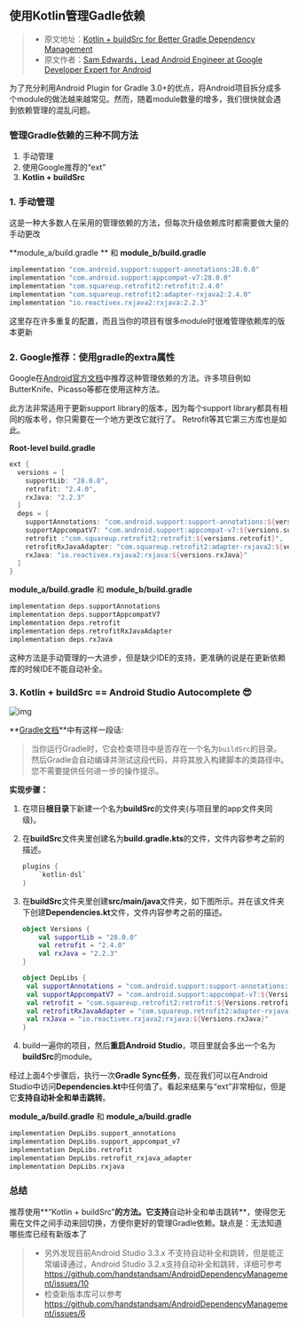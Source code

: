## 使用Kotlin管理Gadle依赖

> - 原文地址：[Kotlin + buildSrc for Better Gradle Dependency Management](https://link.juejin.im/?target=https%3A%2F%2Fhandstandsam.com%2F2018%2F02%2F11%2Fkotlin-buildsrc-for-better-gradle-dependency-management%2F)
> - 原文作者：[Sam Edwards，Lead Android Engineer at Google Developer Expert for Android](https://link.juejin.im/?target=https%3A%2F%2Fhandstandsam.com%2Fabout-me%2F)

为了充分利用Android Plugin for Gradle 3.0+的优点，将Android项目拆分成多个module的做法越来越常见。然而，随着module数量的增多，我们很快就会遇到依赖管理的混乱问题。

### 管理Gradle依赖的三种不同方法
1. 手动管理
2. 使用Google推荐的“ext”
3. **Kotlin + buildSrc**

### 1. 手动管理
这是一种大多数人在采用的管理依赖的方法，但每次升级依赖库时都需要做大量的手动更改

**module_a/build.gradle ** 和 **module_b/build.gradle**

```groovy
implementation "com.android.support:support-annotations:28.0.0"
implementation "com.android.support:appcompat-v7:28.0.0"
implementation "com.squareup.retrofit2:retrofit:2.4.0"
implementation "com.squareup.retrofit2:adapter-rxjava2:2.4.0"
implementation "io.reactivex.rxjava2:rxjava:2.2.3"
```

这里存在许多重复的配置，而且当你的项目有很多module时很难管理依赖库的版本更新

### 2. Google推荐：使用gradle的extra属性
Google在[Android官方文档](https://link.juejin.im/?target=https%3A%2F%2Fdeveloper.android.com%2Fstudio%2Fbuild%2Fgradle-tips%23configure-project-wide-properties)中推荐这种管理依赖的方法。许多项目例如ButterKnife、Picasso等都在使用这种方法。

此方法非常适用于更新support library的版本，因为每个support library都具有相同的版本号，你只需要在一个地方更改它就行了。 Retrofit等其它第三方库也是如此。

**Root-level build.gradle**

```groovy
ext {
  versions = [
    supportLib: "28.0.0",
    retrofit: "2.4.0",
    rxJava: "2.2.3"
  ]
  deps = [
    supportAnnotations: "com.android.support:support-annotations:${versions.supportLib}",
    supportAppcompatV7: "com.android.support:appcompat-v7:${versions.supportLib}",
    retrofit :"com.squareup.retrofit2:retrofit:${versions.retrofit}",
    retrofitRxJavaAdapter: "com.squareup.retrofit2:adapter-rxjava2:${versions.retrofit}",
    rxJava: "io.reactivex.rxjava2:rxjava:${versions.rxJava}"
  ]
}
```

**module_a/build.gradle** 和 **module_b/build.gradle**

```groovy
implementation deps.supportAnnotations
implementation deps.supportAppcompatV7
implementation deps.retrofit
implementation deps.retrofitRxJavaAdapter
implementation deps.rxJava
```

这种方法是手动管理的一大进步，但是缺少IDE的支持，更准确的说是在更新依赖库的时候IDE不能自动补全。

### 3. Kotlin + buildSrc == Android Studio Autocomplete 😎
![img](https://user-gold-cdn.xitu.io/2018/5/31/163b57650aacdc7d?imageslim)

**[Gradle文档](https://docs.gradle.org/current/userguide/organizing_gradle_projects.html#sec:build_sources)**中有这样一段话:

> 当你运行Gradle时，它会检查项目中是否存在一个名为`buildSrc`的目录。然后Gradle会自动编译并测试这段代码，并将其放入构建脚本的类路径中。您不需要提供任何进一步的操作提示。

**实现步骤：**
1. 在项目**根目录**下新建一个名为**buildSrc**的文件夹(与项目里的app文件夹同级)。
2. 在**buildSrc**文件夹里创建名为**build.gradle.kts**的文件，文件内容参考之前的描述。

   ```groovy
   plugins {
       `kotlin-dsl`
   }
   ```

3. 在**buildSrc**文件夹里创建**src/main/java**文件夹，如下图所示。并在该文件夹下创建**Dependencies.kt**文件，文件内容参考之前的描述。

   ```kotlin
   object Versions {
       val supportLib = "28.0.0"
       val retrofit = "2.4.0"
       val rxJava = "2.2.3"
   }

   object DepLibs {
    val supportAnnotations = "com.android.support:support-annotations:${Versions.supportLib}"
    val supportAppcompatV7 = "com.android.support:appcompat-v7:${Versions.supportLib}"
    val retrofit = "com.squareup.retrofit2:retrofit:${Versions.retrofit}"
    val retrofitRxJavaAdapter = "com.squareup.retrofit2:adapter-rxjava2:${Versions.retrofit}"
    val rxJava = "io.reactivex.rxjava2:rxjava:${Versions.rxJava}"
   }
   ```

4. build一遍你的项目，然后**重启Android Studio**，项目里就会多出一个名为**buildSrc**的module。

经过上面4个步骤后，执行一次**Gradle Sync任务**，现在我们可以在Android Studio中访问**Dependencies.kt**中任何值了。看起来结果与“ext”非常相似，但是它**支持自动补全和单击跳转**。

**module_a/build.gradle** 和 **module_a/build.gradle**

```groovy
implementation DepLibs.support_annotations
implementation DepLibs.support_appcompat_v7
implementation DepLibs.retrofit
implementation DepLibs.retrofit_rxjava_adapter
implementation DepLibs.rxjava
```

### 总结
推荐使用**“Kotlin + buildSrc”**的方法。它支持**自动补全和单击跳转**，使得您无需在文件之间手动来回切换，方便你更好的管理Gradle依赖。缺点是：无法知道哪些库已经有新版本了

> - 另外发现目前Android Studio 3.3.x 不支持自动补全和跳转，但是能正常编译通过，Android Studio 3.2.x支持自动补全和跳转，详细可参考 https://github.com/handstandsam/AndroidDependencyManagement/issues/10
> - 检查新版本库可以参考 https://github.com/handstandsam/AndroidDependencyManagement/issues/6